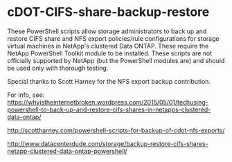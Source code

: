 # cDOT-CIFS-share-backup-restore
These PowerShell scripts allow storage administrators to back up and restore CIFS share and NFS export policies/rule configurations for storage virtual machines in NetApp's clustered Data ONTAP. These require the NetApp PowerShell Toolkit module to be installed. These scripts are not officially supported by NetApp (but the PowerShell modules are) and should be used only with thorough testing.

Special thanks to Scott Harney for the NFS export backup contribution.

For info, see:
https://whyistheinternetbroken.wordpress.com/2015/05/01/techusing-powershell-to-back-up-and-restore-cifs-shares-in-netapps-clustered-data-ontap/

http://scottharney.com/powershell-scripts-for-backup-of-cdot-nfs-exports/

http://www.datacenterdude.com/storage/backup-restore-cifs-shares-netapp-clustered-data-ontap-powershell/

